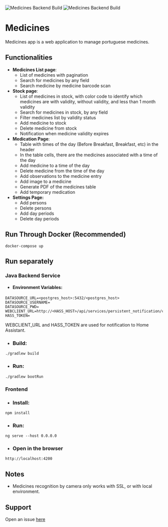 [issue]: https://github.com/NunopRolo/medicines/issues

![Medicines Backend Build](https://github.com/NunopRolo/medicines/actions/workflows/gradle.yml/badge.svg)
![Medicines Backend Build](https://github.com/NunopRolo/medicines/actions/workflows/frontend.yml/badge.svg)
# Medicines
Medicines app is a web application to manage portuguese medicines.

## Functionalities
* **Medicines List page**:
    * List of medicines with pagination
    * Search for medicines by any field
    * Search medicine by medicine barcode scan
* **Stock page**:
    * List of medicines in stock, with color code to identify which medicines are with validity, without validity, and less than 1 month validity
    * Search for medicines in stock, by any field
    * Filter medicines list by validity status
    * Add medicine to stock
    * Delete medicine from stock
    * Notification when medicine validity expires
* **Medication Page**:
    * Table with times of the day (Before Breakfast, Breakfast, etc) in the header
    * In the table cells, there are the medicines associated with a time of the day
    * Add medicine to a time of the day
    * Delete medicine from the time of the day
    * Add observations to the medicine entry
    * Add image to a medicine
    * Generate PDF of the medicines table
    * Add temporary medication
* **Settings Page:**
    * Add persons
    * Delete persons
    * Add day periods
    * Delete day periods

## Run Through Docker (Recommended)
```
docker-compose up
```

## Run separately

### Java Backend Service

* #### Environment Variables:
```
DATASOURCE_URL=<postgres_host>:5432/<postgres_host>
DATASOURCE_USERNAME=
DATASOURCE_PWD=
WEBCLIENT_URL=http://<HASS_HOST>/api/services/persistent_notification/create
HASS_TOKEN=
```
WEBCLIENT_URL and HASS_TOKEN are used for notification to Home Assistant.

* ### Build:
```
./gradlew build
```

* ### Run:
```
./gradlew bootRun
```

### Frontend

* ### Install:
```
npm install
```

* ### Run:
```
ng serve --host 0.0.0.0
```

* ### Open in the browser
```
http://localhost:4200
```

## Notes
* Medicines recognition by camera only works with SSL, or with local environment.

## Support
Open an issue [here][issue]